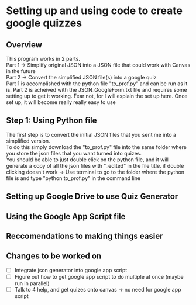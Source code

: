 # Setting up and using code to create google quizzes
## Overview
This program works in 2 parts. <br>
Part 1 -> Simplify original JSON into a JSON file that could work with Canvas in the future<br>
Part 2 -> Convert the simplified JSON file(s) into a google quiz<br>
Part 1 is accomplished with the python file "to_prof.py" and can be run as it is. Part 2 is acheived with the JSON_GoogleForm.txt file and requires some setting up to get it working. Fear not, for I will explain the set up here. Once set up, it will become really really easy to use
<br>
## Step 1: Using Python file
The first step is to convert the initial JSON files that you sent me into a simplified version.<br>
To do this simply download the "to_prof.py" file into the same folder where you store the json files that you want turned into quizes.<br>
You should be able to just double click on the python file, and it will generate a copy of all the json files with "_edited" in the file title. if double clicking doesn't work -> Use terminal to go to the folder where the python file is and type "python to_prof.py" in the command line
<br>
## Setting up Google Drive to use Quiz Generator
## Using the Google App Script file
## Reccomendations to making things easier
## Changes to be worked on
- [ ] Integrate json generator into google app script
- [ ] Figure out how to get google app script to do multiple at once (maybe run in parallel)
- [ ] Talk to 4 help, and get quizes onto canvas -> no need for google app script
